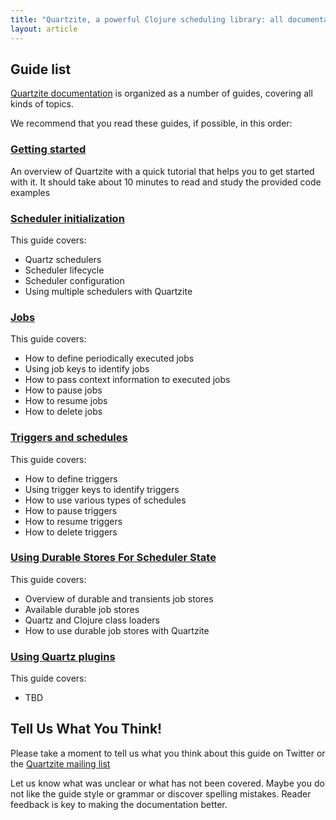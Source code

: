 ```yaml
---
title: "Quartzite, a powerful Clojure scheduling library: all documentation guides"
layout: article
---
```


## Guide list

[Quartzite documentation](https://github.com/clojurewerkz/quartzite.docs) is organized as a number of guides, covering all kinds of topics.

We recommend that you read these guides, if possible, in this order:


###  [Getting started](/articles/getting_started.html)

An overview of Quartzite with a quick tutorial that helps you to get started with it. It should take about
10 minutes to read and study the provided code examples

### [Scheduler initialization](/articles/scheduler.html)

This guide covers:

 * Quartz schedulers
 * Scheduler lifecycle
 * Scheduler configuration
 * Using multiple schedulers with Quartzite


### [Jobs](/articles/jobs.html)

This guide covers:

 * How to define periodically executed jobs
 * Using job keys to identify jobs
 * How to pass context information to executed jobs
 * How to pause jobs
 * How to resume jobs
 * How to delete jobs


### [Triggers and schedules](/articles/triggers.html)

This guide covers:

 * How to define triggers
 * Using trigger keys to identify triggers
 * How to use various types of schedules
 * How to pause triggers
 * How to resume triggers
 * How to delete triggers


### [Using Durable Stores For Scheduler State](/articles/durable_quartz_stores.html)

This guide covers:

 * Overview of durable and transients job stores
 * Available durable job stores
 * Quartz and Clojure class loaders
 * How to use durable job stores with Quartzite


### [Using Quartz plugins](/articles/quartz_plugins.html)

This guide covers:

 * TBD



## Tell Us What You Think!

Please take a moment to tell us what you think about this guide on Twitter or the [Quartzite mailing list](https://groups.google.com/forum/#!forum/clojure-quartz)

Let us know what was unclear or what has not been covered. Maybe you do not like the guide style or grammar or discover spelling mistakes. Reader feedback is key to making the documentation better.
